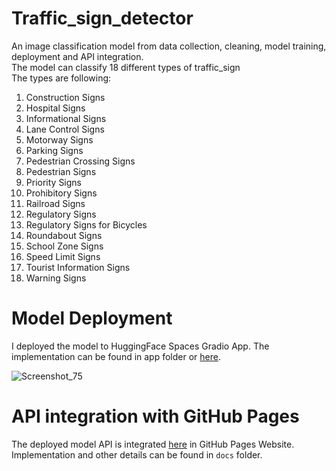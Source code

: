 # Traffic_sign_detector
An image classification model from data collection, cleaning, model training, deployment and API integration.<br/>
The model can classify 18 different types of traffic_sign <br/>
The types are following: <br/>
1. Construction Signs
 2. Hospital Signs
 3. Informational Signs
 4. Lane Control Signs
 5. Motorway Signs
 6. Parking Signs
 7. Pedestrian Crossing Signs
 8. Pedestrian Signs
 9. Priority Signs
 10. Prohibitory Signs
 11. Railroad Signs
 12. Regulatory Signs
 13. Regulatory Signs for Bicycles
 14. Roundabout Signs
 15. School Zone Signs
 16. Speed Limit Signs
 17. Tourist Information Signs
 18. Warning Signs
# Model Deployment
I deployed the model to HuggingFace Spaces Gradio App. The implementation can be found in app folder or [here](https://huggingface.co/spaces/MdRiad/traffic_sign_detector).

![Screenshot_75](https://github.com/riad5089/Traffic_sign_detector/assets/93583569/aff226ac-7759-409e-850b-c1818f0d8f64)

 # API integration with GitHub Pages
The deployed model API is integrated [here](https://github.com/riad5089/Traffic_sign_detector) in GitHub Pages Website. Implementation and other details can be found in `docs` folder.

